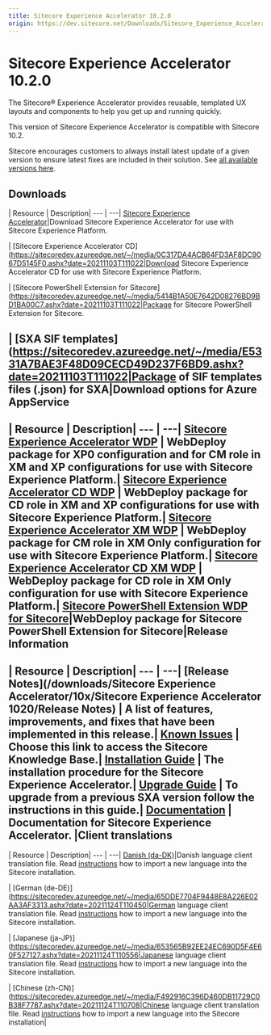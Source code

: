 ```yaml
---
title: Sitecore Experience Accelerator 10.2.0
origin: https://dev.sitecore.net/Downloads/Sitecore_Experience_Accelerator/10x/Sitecore_Experience_Accelerator_1020.aspx
---
```



Sitecore Experience Accelerator 10.2.0
======================================

The Sitecore® Experience Accelerator provides reusable, templated UX layouts and components to help you get up and running quickly.

This version of Sitecore Experience Accelerator is compatible with Sitecore 10.2.

Sitecore encourages customers to always install latest update of a given version to ensure latest fixes are included in their solution. See [all available versions here](/downloads/Sitecore_Experience_Accelerator).

Downloads
---------

| Resource | Description| --- | ---| [Sitecore Experience Accelerator](https://sitecoredev.azureedge.net/~/media/D0263710FE3442B1AD2D8B0F8D447A45.ashx?date=20211103T110843)|Download Sitecore Experience Accelerator for use with Sitecore Experience Platform.

| [Sitecore Experience Accelerator CD](https://sitecoredev.azureedge.net/~/media/0C317DA4ACB64FD3AF8DC9067D5145F0.ashx?date=20211103T111022|Download Sitecore Experience Accelerator CD for use with Sitecore Experience Platform.

| [Sitecore PowerShell Extension for Sitecore](https://sitecoredev.azureedge.net/~/media/5414B1A50E7642D08276BD9BD1BA00C7.ashx?date=20211103T111022|Package for Sitecore PowerShell Extension for Sitecore.

| [SXA SIF templates](https://sitecoredev.azureedge.net/~/media/E5331A7BAE3F48D09CECD49D237F6BD9.ashx?date=20211103T111022|Package of SIF templates files (.json) for SXA|Download options for Azure AppService
-------------------------------------

| Resource | Description| --- | ---| [Sitecore Experience Accelerator WDP](https://sitecoredev.azureedge.net/~/media/30CC244B63DE4918B968A29E023CF9A5.ashx?date=20211103T111146) | WebDeploy package for XP0 configuration and for CM role in XM and XP configurations for use with Sitecore Experience Platform.| [Sitecore Experience Accelerator CD WDP](https://sitecoredev.azureedge.net/~/media/EFB64BBF01CA4CC287AE9F35C6ABF7DC.ashx?date=20211103T111146) | WebDeploy package for CD role in XM and XP configurations for use with Sitecore Experience Platform.| [Sitecore Experience Accelerator XM WDP](https://sitecoredev.azureedge.net/~/media/50705DA07660494C9712FF03CA702148.ashx?date=20211103T111147) | WebDeploy package for CM role in XM Only configuration for use with Sitecore Experience Platform.| [Sitecore Experience Accelerator CD XM WDP](https://sitecoredev.azureedge.net/~/media/8DE6DE5D844148A2B3F4AC5724CB9221.ashx?date=20211103T111147) | WebDeploy package for CD role in XM Only configuration for use with Sitecore Experience Platform.| [Sitecore PowerShell Extension WDP for Sitecore](https://sitecoredev.azureedge.net/~/media/D1EDF3410DA34E109CBACAFD424952EC.ashx?date=20211103T111147)|WebDeploy package for Sitecore PowerShell Extension for Sitecore|Release Information
-------------------

| Resource | Description| --- | ---| [Release Notes](/downloads/Sitecore Experience Accelerator/10x/Sitecore Experience Accelerator 1020/Release Notes) | A list of features, improvements, and fixes that have been implemented in this release.| [Known Issues](https://kb.sitecore.net/articles/545609) | Choose this link to access the Sitecore Knowledge Base.| [Installation Guide](https://sitecoredev.azureedge.net/~/media/92E5FE3BD76B46F89C13D8C563BF6451.ashx?date=20211105T144151) | The installation procedure for the Sitecore Experience Accelerator.| [Upgrade Guide](https://sitecoredev.azureedge.net/~/media/C00EE764D4684D45996AF1DA98D4E9B0.ashx?date=20211103T163559) | To upgrade from a previous SXA version follow the instructions in this guide.| [Documentation](https://doc.sitecore.com/developers/sxa/102/sitecore-experience-accelerator/en/index-en.html) | Documentation for Sitecore Experience Accelerator. |Client translations
-------------------

| Resource | Description| --- | ---| [Danish (da-DK)](https://sitecoredev.azureedge.net/~/media/C5032AA5025145D881A139D9D4852B18.ashx?date=20211124T110301)|Danish language client translation file. Read [instructions](https://doc.sitecore.com/xp/en/developers/sxa/102/sitecore-experience-accelerator/install-a-translation-file-for-sxa.html) how to import a new language into the Sitecore installation.

| [German (de-DE)](https://sitecoredev.azureedge.net/~/media/65DDE7704F9448E8A226E02AA3AF3313.ashx?date=20211124T110450|German language client translation file. Read [instructions](https://doc.sitecore.com/xp/en/developers/sxa/102/sitecore-experience-accelerator/install-a-translation-file-for-sxa.html) how to import a new language into the Sitecore installation.

| [Japanese (ja-JP)](https://sitecoredev.azureedge.net/~/media/653565B92EE24EC690D5F4E60F527127.ashx?date=20211124T110556|Japanese language client translation file. Read [instructions](https://doc.sitecore.com/xp/en/developers/sxa/102/sitecore-experience-accelerator/install-a-translation-file-for-sxa.html) how to import a new language into the Sitecore installation.

| [Chinese (zh-CN)](https://sitecoredev.azureedge.net/~/media/F492916C396D460DB11729C0B38F7787.ashx?date=20211124T110708|Chinese language client translation file. Read [instructions](https://doc.sitecore.com/xp/en/developers/sxa/102/sitecore-experience-accelerator/install-a-translation-file-for-sxa.html) how to import a new language into the Sitecore installation|